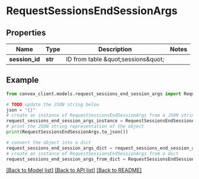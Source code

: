 # RequestSessionsEndSessionArgs


## Properties

Name | Type | Description | Notes
------------ | ------------- | ------------- | -------------
**session_id** | **str** | ID from table \&quot;sessions\&quot; | 

## Example

```python
from convex_client.models.request_sessions_end_session_args import RequestSessionsEndSessionArgs

# TODO update the JSON string below
json = "{}"
# create an instance of RequestSessionsEndSessionArgs from a JSON string
request_sessions_end_session_args_instance = RequestSessionsEndSessionArgs.from_json(json)
# print the JSON string representation of the object
print(RequestSessionsEndSessionArgs.to_json())

# convert the object into a dict
request_sessions_end_session_args_dict = request_sessions_end_session_args_instance.to_dict()
# create an instance of RequestSessionsEndSessionArgs from a dict
request_sessions_end_session_args_from_dict = RequestSessionsEndSessionArgs.from_dict(request_sessions_end_session_args_dict)
```
[[Back to Model list]](../README.md#documentation-for-models) [[Back to API list]](../README.md#documentation-for-api-endpoints) [[Back to README]](../README.md)


